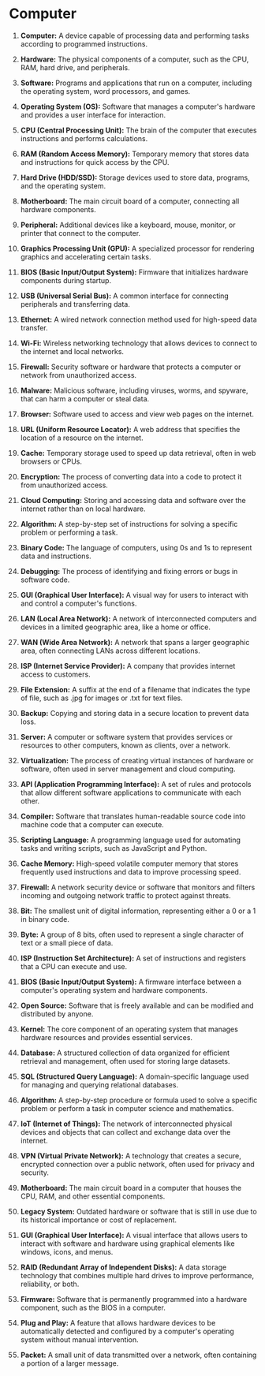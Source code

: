 # Computer

1. **Computer:** A device capable of processing data and performing tasks according to programmed instructions.

2. **Hardware:** The physical components of a computer, such as the CPU, RAM, hard drive, and peripherals.

3. **Software:** Programs and applications that run on a computer, including the operating system, word processors, and games.

4. **Operating System (OS):** Software that manages a computer's hardware and provides a user interface for interaction.

5. **CPU (Central Processing Unit):** The brain of the computer that executes instructions and performs calculations.

6. **RAM (Random Access Memory):** Temporary memory that stores data and instructions for quick access by the CPU.

7. **Hard Drive (HDD/SSD):** Storage devices used to store data, programs, and the operating system.

8. **Motherboard:** The main circuit board of a computer, connecting all hardware components.

9. **Peripheral:** Additional devices like a keyboard, mouse, monitor, or printer that connect to the computer.

10. **Graphics Processing Unit (GPU):** A specialized processor for rendering graphics and accelerating certain tasks.

11. **BIOS (Basic Input/Output System):** Firmware that initializes hardware components during startup.

12. **USB (Universal Serial Bus):** A common interface for connecting peripherals and transferring data.

13. **Ethernet:** A wired network connection method used for high-speed data transfer.

14. **Wi-Fi:** Wireless networking technology that allows devices to connect to the internet and local networks.

15. **Firewall:** Security software or hardware that protects a computer or network from unauthorized access.

16. **Malware:** Malicious software, including viruses, worms, and spyware, that can harm a computer or steal data.

17. **Browser:** Software used to access and view web pages on the internet.

18. **URL (Uniform Resource Locator):** A web address that specifies the location of a resource on the internet.

19. **Cache:** Temporary storage used to speed up data retrieval, often in web browsers or CPUs.

20. **Encryption:** The process of converting data into a code to protect it from unauthorized access.

21. **Cloud Computing:** Storing and accessing data and software over the internet rather than on local hardware.

22. **Algorithm:** A step-by-step set of instructions for solving a specific problem or performing a task.

23. **Binary Code:** The language of computers, using 0s and 1s to represent data and instructions.

24. **Debugging:** The process of identifying and fixing errors or bugs in software code.

25. **GUI (Graphical User Interface):** A visual way for users to interact with and control a computer's functions.

26. **LAN (Local Area Network):** A network of interconnected computers and devices in a limited geographic area, like a home or office.

27. **WAN (Wide Area Network):** A network that spans a larger geographic area, often connecting LANs across different locations.

28. **ISP (Internet Service Provider):** A company that provides internet access to customers.

29. **File Extension:** A suffix at the end of a filename that indicates the type of file, such as .jpg for images or .txt for text files.

30. **Backup:** Copying and storing data in a secure location to prevent data loss.

31. **Server:** A computer or software system that provides services or resources to other computers, known as clients, over a network.

32. **Virtualization:** The process of creating virtual instances of hardware or software, often used in server management and cloud computing.

33. **API (Application Programming Interface):** A set of rules and protocols that allow different software applications to communicate with each other.

34. **Compiler:** Software that translates human-readable source code into machine code that a computer can execute.

35. **Scripting Language:** A programming language used for automating tasks and writing scripts, such as JavaScript and Python.

36. **Cache Memory:** High-speed volatile computer memory that stores frequently used instructions and data to improve processing speed.

37. **Firewall:** A network security device or software that monitors and filters incoming and outgoing network traffic to protect against threats.

38. **Bit:** The smallest unit of digital information, representing either a 0 or a 1 in binary code.

39. **Byte:** A group of 8 bits, often used to represent a single character of text or a small piece of data.

40. **ISP (Instruction Set Architecture):** A set of instructions and registers that a CPU can execute and use.

41. **BIOS (Basic Input/Output System):** A firmware interface between a computer's operating system and hardware components.

42. **Open Source:** Software that is freely available and can be modified and distributed by anyone.

43. **Kernel:** The core component of an operating system that manages hardware resources and provides essential services.

44. **Database:** A structured collection of data organized for efficient retrieval and management, often used for storing large datasets.

45. **SQL (Structured Query Language):** A domain-specific language used for managing and querying relational databases.

46. **Algorithm:** A step-by-step procedure or formula used to solve a specific problem or perform a task in computer science and mathematics.

47. **IoT (Internet of Things):** The network of interconnected physical devices and objects that can collect and exchange data over the internet.

48. **VPN (Virtual Private Network):** A technology that creates a secure, encrypted connection over a public network, often used for privacy and security.

49. **Motherboard:** The main circuit board in a computer that houses the CPU, RAM, and other essential components.

50. **Legacy System:** Outdated hardware or software that is still in use due to its historical importance or cost of replacement.

51. **GUI (Graphical User Interface):** A visual interface that allows users to interact with software and hardware using graphical elements like windows, icons, and menus.

52. **RAID (Redundant Array of Independent Disks):** A data storage technology that combines multiple hard drives to improve performance, reliability, or both.

53. **Firmware:** Software that is permanently programmed into a hardware component, such as the BIOS in a computer.

54. **Plug and Play:** A feature that allows hardware devices to be automatically detected and configured by a computer's operating system without manual intervention.

55. **Packet:** A small unit of data transmitted over a network, often containing a portion of a larger message.
